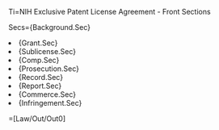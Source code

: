 Ti=NIH Exclusive Patent License Agreement - Front Sections

Secs={Background.Sec}<li>{Grant.Sec}<li>{Sublicense.Sec}<li>{Comp.Sec}<li>{Prosecution.Sec}<li>{Record.Sec}<li>{Report.Sec}<li>{Commerce.Sec}<li>{Infringement.Sec}

=[Law/Out/Out0]
